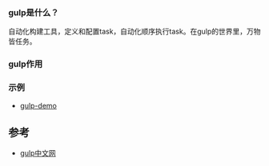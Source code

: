 ### gulp是什么？
自动化构建工具，定义和配置task，自动化顺序执行task。在gulp的世界里，万物皆任务。

### gulp作用


### 示例
- [gulp-demo]()

## 参考
- [gulp中文网](https://www.gulpjs.com.cn/)